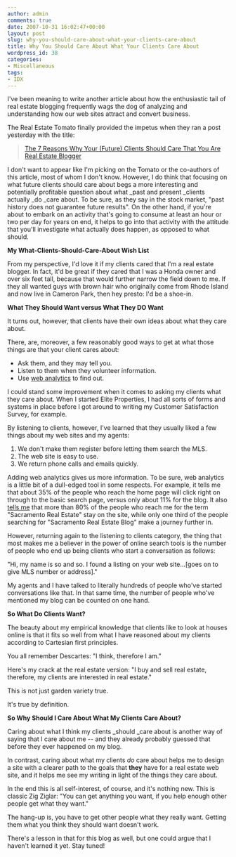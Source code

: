 ```yaml
---
author: admin
comments: true
date: 2007-10-31 16:02:47+00:00
layout: post
slug: why-you-should-care-about-what-your-clients-care-about
title: Why You Should Care About What Your Clients Care About
wordpress_id: 38
categories:
- Miscellaneous
tags:
- IDX
---
```


I've been meaning to write another article about how the enthusiastic tail of real estate blogging frequently wags the dog of analyzing and understanding how our web sites attract and convert business.

The Real Estate Tomato finally provided the impetus when they ran a post yesterday with the title:

> [The 7 Reasons Why Your (Future) Clients Should Care That You Are Real Estate Blogger](http://realestatetomato.typepad.com/the_real_estate_tomato/2007/10/the-7-reasons-w.html)

I don't want to appear like I'm picking on the Tomato or the co-authors of this article, most of whom I don't know. However, I do think that focusing on what future clients should care about begs a more interesting and potentially profitable question about what _past and present _clients actually _do _care about. To be sure, as they say in the stock market, "past history does not guarantee future results". On the other hand, if you're about to embark on an activity that's going to consume at least an hour or two per day for years on end, it helps to go into that activity with the attitude that you'll investigate what actually does happen, as opposed to what should.

**My What-Clients-Should-Care-About Wish List**

From my perspective, I'd love it if my clients cared that I'm a real estate blogger. In fact, it'd be great if they cared that I was a Honda owner and over six feet tall, because that would further narrow the field down to me. If they all wanted guys with brown hair who originally come from Rhode Island and now live in Cameron Park, then hey presto: I'd be a shoe-in.

**What They Should Want versus What They DO Want**

It turns out, however, that clients have their own ideas about what they care about.

There, are, moreover, a few reasonably good ways to get at what those things are that your client cares about:

  * Ask them, and they may tell you.  
  * Listen to them when they volunteer information.  
  * Use [web analytics](http://en.wikipedia.org/wiki/Web_analytics) to find out. 

I could stand some improvement when it comes to asking my clients what they care about. When I started Elite Properties, I had all sorts of forms and systems in place before I got around to writing my Customer Satisfaction Survey, for example.

By listening to clients, however, I've learned that they usually liked a few things about my web sites and my agents:

  1. We don't make them register before letting them search the MLS.  
  2. The web site is easy to use.  
  3. We return phone calls and emails quickly. 

Adding web analytics gives us more information. To be sure, web analytics is a little bit of a dull-edged tool in some respects. For example, it tells me that about 35% of the people who reach the home page will click right on through to the basic search page, versus only about 11% for the blog. It also [tells me](http://www.particlewave.com/internet-marketing/2007/10/30/whos-reading-your-blog-you-dont-have-one-bounce-rate-you-have-many/) that more than 80% of the people who reach me for the term "Sacramento Real Estate" stay on the site, while only one third of the people searching for "Sacramento Real Estate Blog" make a journey further in.

However, returning again to the listening to clients category, the thing that most makes me a believer in the power of online search tools is the number of people who end up being clients who start a conversation as follows:

"Hi, my name is so and so. I found a listing on your web site...[goes on to give MLS number or address]."

My agents and I have talked to literally hundreds of people who've started conversations like that. In that same time, the number of people who've mentioned my blog can be counted on one hand.

**So What Do Clients Want?**

The beauty about my empirical knowledge that clients like to look at houses online is that it fits so well from what I have reasoned about my clients according to Cartesian first principles.

You all remember Descartes: "I think, therefore I am."

Here's my crack at the real estate version: "I buy and sell real estate, therefore, my clients are interested in real estate."

This is not just garden variety true.

It's true by definition.

**So Why Should I Care About What My Clients Care About?**

Caring about what I think my clients _should _care about is another way of saying that I care about me -- and they already probably guessed that before they ever happened on my blog.

In contrast, caring about what my clients _do_ care about helps me to design a site with a clearer path to the goals that **they** have for a real estate web site, and it helps me see my writing in light of the things they care about.

In the end this is all self-interest, of course, and it's nothing new. This is classic Zig Ziglar: "You can get anything you want, if you help enough other people get what they want."

The hang-up is, you have to get other people what they really want. Getting them what you think they should want doesn't work.

There's a lesson in that for this blog as well, but one could argue that I haven't learned it yet. Stay tuned! 
